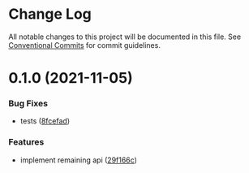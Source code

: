 # Change Log

All notable changes to this project will be documented in this file.
See [Conventional Commits](https://conventionalcommits.org) for commit guidelines.

# 0.1.0 (2021-11-05)


### Bug Fixes

* tests ([8fcefad](https://github.com/Julusian/node-xencelabs-quick-keys/commit/8fcefad8871b64a4a8945e2228a0148b9be98ed5))


### Features

* implement remaining api ([29f166c](https://github.com/Julusian/node-xencelabs-quick-keys/commit/29f166c4a4a41ef88a5f31d44a9af95d8c39425f))
